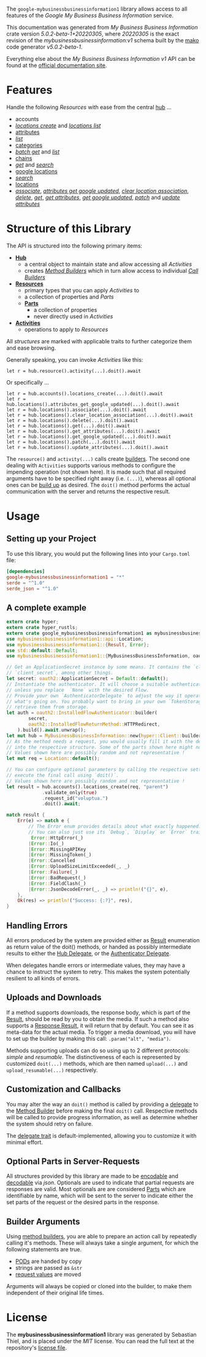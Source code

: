 <!---
DO NOT EDIT !
This file was generated automatically from 'src/generator/templates/api/README.md.mako'
DO NOT EDIT !
-->
The `google-mybusinessbusinessinformation1` library allows access to all features of the *Google My Business Business Information* service.

This documentation was generated from *My Business Business Information* crate version *5.0.2-beta-1+20220305*, where *20220305* is the exact revision of the *mybusinessbusinessinformation:v1* schema built by the [mako](http://www.makotemplates.org/) code generator *v5.0.2-beta-1*.

Everything else about the *My Business Business Information* *v1* API can be found at the
[official documentation site](https://developers.google.com/my-business/).
# Features

Handle the following *Resources* with ease from the central [hub](https://docs.rs/google-mybusinessbusinessinformation1/5.0.2-beta-1+20220305/google_mybusinessbusinessinformation1/MyBusinessBusinessInformation) ... 

* accounts
 * [*locations create*](https://docs.rs/google-mybusinessbusinessinformation1/5.0.2-beta-1+20220305/google_mybusinessbusinessinformation1/api::AccountLocationCreateCall) and [*locations list*](https://docs.rs/google-mybusinessbusinessinformation1/5.0.2-beta-1+20220305/google_mybusinessbusinessinformation1/api::AccountLocationListCall)
* [attributes](https://docs.rs/google-mybusinessbusinessinformation1/5.0.2-beta-1+20220305/google_mybusinessbusinessinformation1/api::Attribute)
 * [*list*](https://docs.rs/google-mybusinessbusinessinformation1/5.0.2-beta-1+20220305/google_mybusinessbusinessinformation1/api::AttributeListCall)
* [categories](https://docs.rs/google-mybusinessbusinessinformation1/5.0.2-beta-1+20220305/google_mybusinessbusinessinformation1/api::Category)
 * [*batch get*](https://docs.rs/google-mybusinessbusinessinformation1/5.0.2-beta-1+20220305/google_mybusinessbusinessinformation1/api::CategoryBatchGetCall) and [*list*](https://docs.rs/google-mybusinessbusinessinformation1/5.0.2-beta-1+20220305/google_mybusinessbusinessinformation1/api::CategoryListCall)
* [chains](https://docs.rs/google-mybusinessbusinessinformation1/5.0.2-beta-1+20220305/google_mybusinessbusinessinformation1/api::Chain)
 * [*get*](https://docs.rs/google-mybusinessbusinessinformation1/5.0.2-beta-1+20220305/google_mybusinessbusinessinformation1/api::ChainGetCall) and [*search*](https://docs.rs/google-mybusinessbusinessinformation1/5.0.2-beta-1+20220305/google_mybusinessbusinessinformation1/api::ChainSearchCall)
* [google locations](https://docs.rs/google-mybusinessbusinessinformation1/5.0.2-beta-1+20220305/google_mybusinessbusinessinformation1/api::GoogleLocation)
 * [*search*](https://docs.rs/google-mybusinessbusinessinformation1/5.0.2-beta-1+20220305/google_mybusinessbusinessinformation1/api::GoogleLocationSearchCall)
* [locations](https://docs.rs/google-mybusinessbusinessinformation1/5.0.2-beta-1+20220305/google_mybusinessbusinessinformation1/api::Location)
 * [*associate*](https://docs.rs/google-mybusinessbusinessinformation1/5.0.2-beta-1+20220305/google_mybusinessbusinessinformation1/api::LocationAssociateCall), [*attributes get google updated*](https://docs.rs/google-mybusinessbusinessinformation1/5.0.2-beta-1+20220305/google_mybusinessbusinessinformation1/api::LocationAttributeGetGoogleUpdatedCall), [*clear location association*](https://docs.rs/google-mybusinessbusinessinformation1/5.0.2-beta-1+20220305/google_mybusinessbusinessinformation1/api::LocationClearLocationAssociationCall), [*delete*](https://docs.rs/google-mybusinessbusinessinformation1/5.0.2-beta-1+20220305/google_mybusinessbusinessinformation1/api::LocationDeleteCall), [*get*](https://docs.rs/google-mybusinessbusinessinformation1/5.0.2-beta-1+20220305/google_mybusinessbusinessinformation1/api::LocationGetCall), [*get attributes*](https://docs.rs/google-mybusinessbusinessinformation1/5.0.2-beta-1+20220305/google_mybusinessbusinessinformation1/api::LocationGetAttributeCall), [*get google updated*](https://docs.rs/google-mybusinessbusinessinformation1/5.0.2-beta-1+20220305/google_mybusinessbusinessinformation1/api::LocationGetGoogleUpdatedCall), [*patch*](https://docs.rs/google-mybusinessbusinessinformation1/5.0.2-beta-1+20220305/google_mybusinessbusinessinformation1/api::LocationPatchCall) and [*update attributes*](https://docs.rs/google-mybusinessbusinessinformation1/5.0.2-beta-1+20220305/google_mybusinessbusinessinformation1/api::LocationUpdateAttributeCall)




# Structure of this Library

The API is structured into the following primary items:

* **[Hub](https://docs.rs/google-mybusinessbusinessinformation1/5.0.2-beta-1+20220305/google_mybusinessbusinessinformation1/MyBusinessBusinessInformation)**
    * a central object to maintain state and allow accessing all *Activities*
    * creates [*Method Builders*](https://docs.rs/google-mybusinessbusinessinformation1/5.0.2-beta-1+20220305/google_mybusinessbusinessinformation1/client::MethodsBuilder) which in turn
      allow access to individual [*Call Builders*](https://docs.rs/google-mybusinessbusinessinformation1/5.0.2-beta-1+20220305/google_mybusinessbusinessinformation1/client::CallBuilder)
* **[Resources](https://docs.rs/google-mybusinessbusinessinformation1/5.0.2-beta-1+20220305/google_mybusinessbusinessinformation1/client::Resource)**
    * primary types that you can apply *Activities* to
    * a collection of properties and *Parts*
    * **[Parts](https://docs.rs/google-mybusinessbusinessinformation1/5.0.2-beta-1+20220305/google_mybusinessbusinessinformation1/client::Part)**
        * a collection of properties
        * never directly used in *Activities*
* **[Activities](https://docs.rs/google-mybusinessbusinessinformation1/5.0.2-beta-1+20220305/google_mybusinessbusinessinformation1/client::CallBuilder)**
    * operations to apply to *Resources*

All *structures* are marked with applicable traits to further categorize them and ease browsing.

Generally speaking, you can invoke *Activities* like this:

```Rust,ignore
let r = hub.resource().activity(...).doit().await
```

Or specifically ...

```ignore
let r = hub.accounts().locations_create(...).doit().await
let r = hub.locations().attributes_get_google_updated(...).doit().await
let r = hub.locations().associate(...).doit().await
let r = hub.locations().clear_location_association(...).doit().await
let r = hub.locations().delete(...).doit().await
let r = hub.locations().get(...).doit().await
let r = hub.locations().get_attributes(...).doit().await
let r = hub.locations().get_google_updated(...).doit().await
let r = hub.locations().patch(...).doit().await
let r = hub.locations().update_attributes(...).doit().await
```

The `resource()` and `activity(...)` calls create [builders][builder-pattern]. The second one dealing with `Activities` 
supports various methods to configure the impending operation (not shown here). It is made such that all required arguments have to be 
specified right away (i.e. `(...)`), whereas all optional ones can be [build up][builder-pattern] as desired.
The `doit()` method performs the actual communication with the server and returns the respective result.

# Usage

## Setting up your Project

To use this library, you would put the following lines into your `Cargo.toml` file:

```toml
[dependencies]
google-mybusinessbusinessinformation1 = "*"
serde = "^1.0"
serde_json = "^1.0"
```

## A complete example

```Rust
extern crate hyper;
extern crate hyper_rustls;
extern crate google_mybusinessbusinessinformation1 as mybusinessbusinessinformation1;
use mybusinessbusinessinformation1::api::Location;
use mybusinessbusinessinformation1::{Result, Error};
use std::default::Default;
use mybusinessbusinessinformation1::{MyBusinessBusinessInformation, oauth2, hyper, hyper_rustls, chrono, FieldMask};

// Get an ApplicationSecret instance by some means. It contains the `client_id` and 
// `client_secret`, among other things.
let secret: oauth2::ApplicationSecret = Default::default();
// Instantiate the authenticator. It will choose a suitable authentication flow for you, 
// unless you replace  `None` with the desired Flow.
// Provide your own `AuthenticatorDelegate` to adjust the way it operates and get feedback about 
// what's going on. You probably want to bring in your own `TokenStorage` to persist tokens and
// retrieve them from storage.
let auth = oauth2::InstalledFlowAuthenticator::builder(
        secret,
        oauth2::InstalledFlowReturnMethod::HTTPRedirect,
    ).build().await.unwrap();
let mut hub = MyBusinessBusinessInformation::new(hyper::Client::builder().build(hyper_rustls::HttpsConnectorBuilder::new().with_native_roots().https_or_http().enable_http1().enable_http2().build()), auth);
// As the method needs a request, you would usually fill it with the desired information
// into the respective structure. Some of the parts shown here might not be applicable !
// Values shown here are possibly random and not representative !
let mut req = Location::default();

// You can configure optional parameters by calling the respective setters at will, and
// execute the final call using `doit()`.
// Values shown here are possibly random and not representative !
let result = hub.accounts().locations_create(req, "parent")
             .validate_only(true)
             .request_id("voluptua.")
             .doit().await;

match result {
    Err(e) => match e {
        // The Error enum provides details about what exactly happened.
        // You can also just use its `Debug`, `Display` or `Error` traits
         Error::HttpError(_)
        |Error::Io(_)
        |Error::MissingAPIKey
        |Error::MissingToken(_)
        |Error::Cancelled
        |Error::UploadSizeLimitExceeded(_, _)
        |Error::Failure(_)
        |Error::BadRequest(_)
        |Error::FieldClash(_)
        |Error::JsonDecodeError(_, _) => println!("{}", e),
    },
    Ok(res) => println!("Success: {:?}", res),
}

```
## Handling Errors

All errors produced by the system are provided either as [Result](https://docs.rs/google-mybusinessbusinessinformation1/5.0.2-beta-1+20220305/google_mybusinessbusinessinformation1/client::Result) enumeration as return value of
the doit() methods, or handed as possibly intermediate results to either the 
[Hub Delegate](https://docs.rs/google-mybusinessbusinessinformation1/5.0.2-beta-1+20220305/google_mybusinessbusinessinformation1/client::Delegate), or the [Authenticator Delegate](https://docs.rs/yup-oauth2/*/yup_oauth2/trait.AuthenticatorDelegate.html).

When delegates handle errors or intermediate values, they may have a chance to instruct the system to retry. This 
makes the system potentially resilient to all kinds of errors.

## Uploads and Downloads
If a method supports downloads, the response body, which is part of the [Result](https://docs.rs/google-mybusinessbusinessinformation1/5.0.2-beta-1+20220305/google_mybusinessbusinessinformation1/client::Result), should be
read by you to obtain the media.
If such a method also supports a [Response Result](https://docs.rs/google-mybusinessbusinessinformation1/5.0.2-beta-1+20220305/google_mybusinessbusinessinformation1/client::ResponseResult), it will return that by default.
You can see it as meta-data for the actual media. To trigger a media download, you will have to set up the builder by making
this call: `.param("alt", "media")`.

Methods supporting uploads can do so using up to 2 different protocols: 
*simple* and *resumable*. The distinctiveness of each is represented by customized 
`doit(...)` methods, which are then named `upload(...)` and `upload_resumable(...)` respectively.

## Customization and Callbacks

You may alter the way an `doit()` method is called by providing a [delegate](https://docs.rs/google-mybusinessbusinessinformation1/5.0.2-beta-1+20220305/google_mybusinessbusinessinformation1/client::Delegate) to the 
[Method Builder](https://docs.rs/google-mybusinessbusinessinformation1/5.0.2-beta-1+20220305/google_mybusinessbusinessinformation1/client::CallBuilder) before making the final `doit()` call. 
Respective methods will be called to provide progress information, as well as determine whether the system should 
retry on failure.

The [delegate trait](https://docs.rs/google-mybusinessbusinessinformation1/5.0.2-beta-1+20220305/google_mybusinessbusinessinformation1/client::Delegate) is default-implemented, allowing you to customize it with minimal effort.

## Optional Parts in Server-Requests

All structures provided by this library are made to be [encodable](https://docs.rs/google-mybusinessbusinessinformation1/5.0.2-beta-1+20220305/google_mybusinessbusinessinformation1/client::RequestValue) and 
[decodable](https://docs.rs/google-mybusinessbusinessinformation1/5.0.2-beta-1+20220305/google_mybusinessbusinessinformation1/client::ResponseResult) via *json*. Optionals are used to indicate that partial requests are responses 
are valid.
Most optionals are are considered [Parts](https://docs.rs/google-mybusinessbusinessinformation1/5.0.2-beta-1+20220305/google_mybusinessbusinessinformation1/client::Part) which are identifiable by name, which will be sent to 
the server to indicate either the set parts of the request or the desired parts in the response.

## Builder Arguments

Using [method builders](https://docs.rs/google-mybusinessbusinessinformation1/5.0.2-beta-1+20220305/google_mybusinessbusinessinformation1/client::CallBuilder), you are able to prepare an action call by repeatedly calling it's methods.
These will always take a single argument, for which the following statements are true.

* [PODs][wiki-pod] are handed by copy
* strings are passed as `&str`
* [request values](https://docs.rs/google-mybusinessbusinessinformation1/5.0.2-beta-1+20220305/google_mybusinessbusinessinformation1/client::RequestValue) are moved

Arguments will always be copied or cloned into the builder, to make them independent of their original life times.

[wiki-pod]: http://en.wikipedia.org/wiki/Plain_old_data_structure
[builder-pattern]: http://en.wikipedia.org/wiki/Builder_pattern
[google-go-api]: https://github.com/google/google-api-go-client

# License
The **mybusinessbusinessinformation1** library was generated by Sebastian Thiel, and is placed 
under the *MIT* license.
You can read the full text at the repository's [license file][repo-license].

[repo-license]: https://github.com/Byron/google-apis-rsblob/main/LICENSE.md

